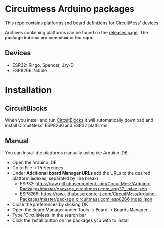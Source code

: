 # Circuitmess Arduino packages
This repo contains platforms and board definitions for CircuitMess' devices.

Archives containing platforms can be found on the [releases page](https://github.com/CircuitMess/Arduino-Packages/releases). The package indexes are commited to the repo.

## Devices
* ESP32: Ringo, Spencer, Jay-D
* ESP8266: Nibble

# Installation

## CircuitBlocks
When you install and run [CircuitBlocks](https://circuitmess.com/circuitblocks/) it will automatically download and install CircuitMess' ESP8266 and ESP32 platforms.

## Manual
You can install the platforms manually using the Arduino IDE.
* Open the Arduino IDE
* Go to File -> Preferences
* Under **Additional board Manager URLs** add the URLs to the desired platform indexes, separated by line breaks
  * ESP32: https://raw.githubusercontent.com/CircuitMess/Arduino-Packages/master/package_circuitmess.com_esp32_index.json
  * ESP8266: https://raw.githubusercontent.com/CircuitMess/Arduino-Packages/master/package_circuitmess.com_esp8266_index.json
* Close the preferences by clicking OK
* Open the Board Manager under Tools -> Board -> Boards Manager...
* Type 'CircuitMess' in the search bar
* Click the Install button on the packages you with to install
